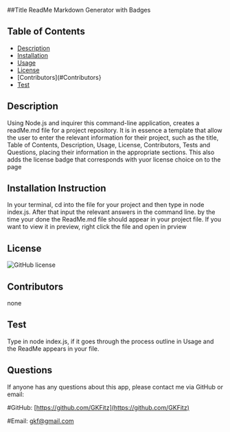 ##Title 
  ReadMe Markdown Generator with Badges

## Table of Contents
* [Description](#description)
* [Installation](#Installation)
* [Usage](#Usage)
* [License](#License)
* [Contributors](#Contributors}
* [Test](#Test)

## Description
Using Node.js and inquirer this command-line application, creates a readMe.md file for a project repository. It is in essence a template that allow the user to enter the relevant information for their project, such as the title, Table of Contents, Description, Usage, License, Contributors, Tests and Questions, placing their information in the appropriate sections. This also adds the license badge that corresponds with yuor license choice on to the page

## Installation Instruction
In your terminal, cd into the file for your project and then type in node index.js. After that input the relevant answers in the command line. by the time your done the ReadMe.md file should appear in your project file. If you want to view it in preview, right click the file and open in prview

## License
![GitHub license](https://img.shields.io/badge/license-MIT-blue.svg)

## Contributors
none

## Test
Type in node index.js, if it goes through the process outline in Usage and the ReadMe appears in your file.

## Questions
If anyone has any questions about this app, please contact me via GitHub or email:

#GitHub: [https://github.com/GKFitz](https://github.com/GKFitz)

#Email: [gkf@gmail.com](gkf@gmail.com)
